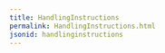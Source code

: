 ```yaml
---
title: HandlingInstructions
permalink: HandlingInstructions.html
jsonid: handlinginstructions
---
```

